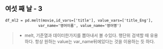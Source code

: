 ## 여섯 째 날 - 3

```
df_ml2 = pd.melt(movie,id_vars=['title'], value_vars=['title_Eng'],
               var_name='영어이름', value_name='영어명')
```
> * melt, 기준열과 데이터한가지를 뽑아내서 볼 수있다. 행단위 검색할 때 유용하다. 항상 원하는 value는 var_name뒤에있다는 것을 이용하는 듯 하다.
